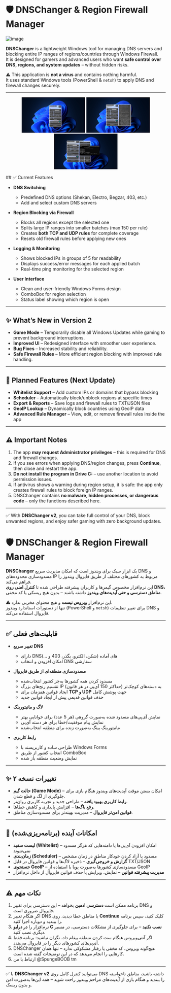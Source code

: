# 🛡️ DNSChanger & Region Firewall Manager  
<img width="400" height="400" align="center" alt="image" src="https://github.com/user-attachments/assets/05acd90d-60bf-4e1c-977b-0775d2d6262c" />


**DNSChanger** is a lightweight Windows tool for managing DNS servers and blocking entire IP ranges of regions/countries through Windows Firewall.  
It is designed for gamers and advanced users who want **safe control over DNS, regions, and system updates** – without hidden risks.  

⚠️ This application is **not a virus** and contains nothing harmful.  
It uses standard Windows tools (PowerShell & `netsh`) to apply DNS and firewall changes securely.  

---
<p align="center">
  <img src="images/Menu1.png" width="200"/>
  <img src="images/Menu2.png" width="200"/>
  <img src="images/Serverpicker.png" width="200"/>
</p>
## ✅ Current Features  

- **DNS Switching**  
  - Predefined DNS options (Shekan, Electro, Begzar, 403, etc.)  
  - Add and select custom DNS servers  

- **Region Blocking via Firewall**  
  - Blocks all regions except the selected one  
  - Splits large IP ranges into smaller batches (max 150 per rule)  
  - Creates **both TCP and UDP rules** for complete coverage  
  - Resets old firewall rules before applying new ones  

- **Logging & Monitoring**  
  - Shows blocked IPs in groups of 5 for readability  
  - Displays success/error messages for each applied batch  
  - Real-time ping monitoring for the selected region  

- **User Interface**  
  - Clean and user-friendly Windows Forms design  
  - ComboBox for region selection  
  - Status label showing which region is open  

---

## ✨ What’s New in Version 2
- **Game Mode** – Temporarily disable all Windows Updates while gaming to prevent background interruptions.  
- **Improved UI** – Redesigned interface with smoother user experience.  
- **Bug Fixes** – Increased stability and reliability.  
- **Safe Firewall Rules** – More efficient region blocking with improved rule handling.  

---

## 🚀 Planned Features (Next Update)  

- **Whitelist Support** – Add custom IPs or domains that bypass blocking  
- **Scheduler** – Automatically block/unblock regions at specific times  
- **Export & Reports** – Save logs and firewall rules to TXT/JSON files  
- **GeoIP Lookup** – Dynamically block countries using GeoIP data  
- **Advanced Rule Manager** – View, edit, or remove firewall rules inside the app  

---

## ⚠️ Important Notes
1. The app **may request Administrator privileges** – this is required for DNS and firewall changes.  
2. If you see errors when applying DNS/region changes, press **Continue**, then close and restart the app.  
3. **Do not install the program in Drive C:** – use another location to avoid permission issues.  
4. If antivirus shows a warning during region setup, it is safe: the app only creates firewall rules to block foreign IP ranges.  
5. DNSChanger contains **no malware, hidden processes, or dangerous code** – only the functions described here.  

---

✅ With **DNSChanger v2**, you can take full control of your DNS, block unwanted regions, and enjoy safer gaming with zero background updates.  

# 🛡️ DNSChanger & Region Firewall Manager  

**DNSChanger** یک ابزار سبک برای ویندوز است که امکان مدیریت سریع DNS و مسدودسازی محدوده‌های IP مربوط به کشورهای مختلف از طریق فایروال ویندوز را فراهم می‌کند.  
این نرم‌افزار مخصوص گیمرها و کاربران پیشرفته طراحی شده تا **کنترل امنی روی DNS، مناطق دسترسی و حتی آپدیت‌های ویندوز** داشته باشند – بدون هیچ ریسکی یا کد مخفی.  

⚠️ این نرم‌افزار **ویروس نیست** و هیچ محتوای مخربی ندارد.  
تنها از دستورات استاندارد ویندوز (PowerShell و `netsh`) برای تغییر تنظیمات DNS و فایروال استفاده می‌کند.  

---

## ✅ قابلیت‌های فعلی  

- **تغییر سریع DNS**  
  - دارای DNSهای آماده (شکن، الکترو، بگذر، 403 و …)  
  - امکان افزودن و انتخاب DNS سفارشی  

- **مسدودسازی منطقه‌ای از طریق فایروال**  
  - مسدود کردن همه کشورها به‌جز کشور انتخاب‌شده  
  - تقسیم رنج‌های بزرگ IP به دسته‌های کوچک‌تر (حداکثر 150 آی‌پی در هر قانون)  
  - ایجاد قوانین همزمان برای **TCP و UDP** جهت پوشش کامل  
  - حذف قوانین قدیمی پیش از ایجاد قوانین جدید  

- **لاگ و مانیتورینگ**  
  - نمایش آی‌پی‌های مسدود شده به‌صورت گروهی (هر 5 عدد) برای خوانایی بهتر  
  - نمایش پیام موفقیت/خطا برای هر دسته آی‌پی  
  - مانیتورینگ پینگ به‌صورت زنده برای منطقه انتخاب‌شده  

- **رابط کاربری**  
  - طراحی ساده و کاربرپسند با Windows Forms  
  - انتخاب کشور از طریق ComboBox  
  - نمایش وضعیت منطقه باز شده  

---

## ✨ تغییرات نسخه ۲
- **حالت گیم (Game Mode)** – امکان بستن موقت آپدیت‌های ویندوز هنگام بازی برای جلوگیری از لگ و قطع شدن.  
- **رابط کاربری بهبود یافته** – طراحی جدید و تجربه کاربری روان‌تر.  
- **رفع باگ‌ها** – افزایش پایداری و کاهش خطاها.  
- **قوانین امن‌تر فایروال** – مدیریت بهینه‌تر برای مسدودسازی مناطق.  

---

## 🚀 امکانات آینده (برنامه‌ریزی‌شده)  

- **لیست سفید (Whitelist)** – امکان افزودن آی‌پی‌ها یا دامنه‌هایی که هرگز مسدود نمی‌شوند  
- **زمان‌بندی (Scheduler)** – مسدود یا آزاد کردن خودکار مناطق در زمان مشخص  
- **گزارش و خروجی‌گیری** – ذخیره لاگ‌ها و قوانین فایروال در فایل TXT/JSON  
- **جستجوی GeoIP** – مسدودسازی کشورها به‌صورت پویا با استفاده از GeoIP  
- **مدیریت پیشرفته قوانین** – نمایش، ویرایش یا حذف قوانین فایروال از داخل نرم‌افزار  

---

## ⚠️ نکات مهم
1. برنامه ممکن است **دسترسی ادمین** بخواهد – این دسترسی برای تغییر DNS و فایروال ضروری است.  
2. اگر هنگام تغییر DNS یا مناطق خطا دیدید، روی **Continue** کلیک کنید، سپس برنامه را ببندید و دوباره اجرا کنید.  
3. نرم‌افزار را **در درایو C نصب نکنید** – برای جلوگیری از مشکلات دسترسی، در مسیر دیگری نصب کنید.  
4. اگر آنتی‌ویروس هنگام ست کردن منطقه پیغام داد، نگران نباشید: برنامه فقط آی‌پی‌های کشورهای دیگر را در فایروال می‌بندد.  
5. DNSChanger هیچ‌گونه ویروس، کد مخفی یا رفتار مشکوکی ندارد – تنها همان کارهایی را انجام می‌دهد که در این توضیحات گفته شده است.
6. ارتباط با من @SpungeBOOB tm

---

✅ با **DNSChanger v2** می‌توانید کنترل کامل روی DNS داشته باشید، مناطق ناخواسته را ببندید و هنگام بازی از آپدیت‌های مزاحم ویندوز راحت شوید – همه این‌ها به‌صورت امن و بدون ریسک.

